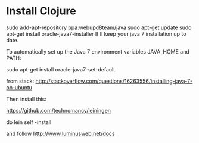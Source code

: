 # Install Clojure

sudo add-apt-repository ppa:webupd8team/java
sudo apt-get update
sudo apt-get install oracle-java7-installer
It'll keep your java 7 installation up to date.

To automatically set up the Java 7 environment variables JAVA_HOME and PATH:

sudo apt-get install oracle-java7-set-default


from stack: http://stackoverflow.com/questions/16263556/installing-java-7-on-ubuntu


Then install this:

https://github.com/technomancy/leiningen


do lein self -install


and follow
    http://www.luminusweb.net/docs
